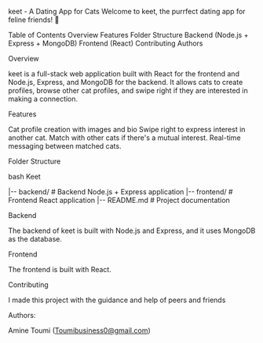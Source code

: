 keet - A Dating App for Cats
Welcome to keet, the purrfect dating app for feline friends! 🐾

Table of Contents
Overview
Features
Folder Structure
Backend (Node.js + Express + MongoDB)
Frontend (React)
Contributing
Authors

Overview

keet is a full-stack web application built with React for the frontend and Node.js, Express, and MongoDB for the backend. It allows cats to create profiles, browse other cat profiles, and swipe right if they are interested in making a connection.

Features

Cat profile creation with images and bio
Swipe right to express interest in another cat.
Match with other cats if there's a mutual interest.
Real-time messaging between matched cats.

Folder Structure

bash
Keet

|-- backend/                  # Backend Node.js + Express application
|-- frontend/                 # Frontend React application
|-- README.md                 # Project documentation

Backend

The backend of keet is built with Node.js and Express, and it uses MongoDB as the database.

Frontend

The frontend is built with React.

Contributing

I made this project with the guidance and help of peers and friends

Authors:

Amine Toumi (Toumibusiness0@gmail.com)

